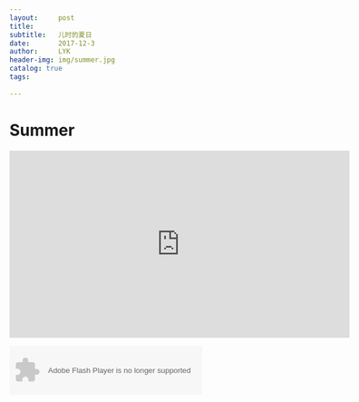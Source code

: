 ```yaml
---
layout:     post
title:      
subtitle:   儿时的夏日
date:       2017-12-3
author:     LYK
header-img: img/summer.jpg
catalog: true
tags:
   
---
```


# Summer

<iframe frameborder="no" border="0" marginwidth="0" 
marginheight="0" width="600" height="330" src="http://music.
163.com/outchain/player?
type=0&id=572758458&auto=1&height=430"></iframe>

<object width="340" height="86" data="http://music.163.com/style/swf/widget.swf?
sid=467744316&type=2&auto=0&width=320&height=66" 
type="application/x-shockwave-flash"></object> 


